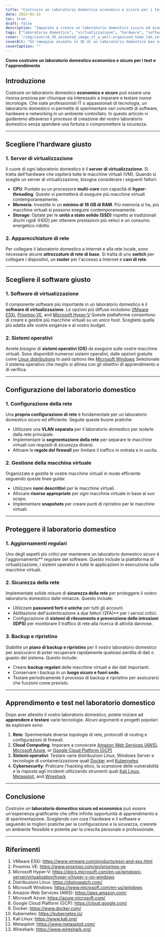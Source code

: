 ```yaml
---
title: "Costruire un laboratorio domestico economico e sicuro per i test e l'apprendimento IT"
date: 2023-03-25
toc: true
draft: false
description: "Imparate a creare un laboratorio domestico sicuro ed economico per fare esperienza pratica di IT, sperimentando concetti di software, hardware e networking."
tags: ["laboratorio domestico", "virtualizzazione", "hardware", "software", "rete", "sicurezza", "apprendimento", "test", "IT professional", "appassionato di tecnologia", "VMware", "Proxmox", "Hyper-V", "Linux", "Finestre", "configurazione di rete", "gestione delle macchine virtuali", "backup e ripristino", "cloud computing", "sicurezza informatica"]
cover: "/img/cover/A_3D_animated_image_of_a_well-organized_home_lab_setup.png"
coverAlt: "Un'immagine animata in 3D di un laboratorio domestico ben organizzato, comprendente un rack di server, apparecchiature di rete e vari schermi che visualizzano macchine virtuali, mappe di rete e funzioni di sicurezza, il tutto in un accogliente ambiente domestico."
coverCaption: ""
---
```


**Come costruire un laboratorio domestico economico e sicuro per i test e l'apprendimento**

## Introduzione

Costruire un laboratorio domestico **economico e sicuro** può essere una risorsa preziosa per chiunque sia interessato a imparare e testare nuove tecnologie. Che siate professionisti IT o appassionati di tecnologia, un laboratorio domestico vi permette di sperimentare vari concetti di software, hardware e networking in un ambiente controllato. In questo articolo vi guideremo attraverso il processo di creazione del vostro laboratorio domestico senza spendere una fortuna o compromettere la sicurezza.

______

## Scegliere l'hardware giusto

### 1. Server di virtualizzazione

Il cuore di ogni laboratorio domestico è il **server di virtualizzazione**. Si tratta dell'hardware che ospiterà tutte le macchine virtuali (VM). Quando si sceglie un server di virtualizzazione, bisogna considerare i seguenti fattori:

- **CPU**: Puntate su un processore **multi-core** con capacità di **hyper-threading**. Questo vi permetterà di eseguire più macchine virtuali contemporaneamente.
- **Memoria**: Investite in un **minimo di 16 GB di RAM**. Più memoria si ha, più macchine virtuali si possono eseguire contemporaneamente.
- **Storage**: Optate per le **unità a stato solido (SSD)** rispetto ai tradizionali dischi rigidi (HDD) per ottenere prestazioni più veloci e un consumo energetico ridotto.

### 2. Apparecchiature di rete

Per collegare il laboratorio domestico a Internet e alla rete locale, sono necessarie alcune **attrezzature di rete di base**. Si tratta di uno **switch** per collegare i dispositivi, un **router** per l'accesso a Internet e **cavi di rete**.

______

## Scegliere il software giusto

### 1. Software di virtualizzazione

Il componente software più importante in un laboratorio domestico è il **software di virtualizzazione**. Le opzioni più diffuse includono [VMware ESXi](https://www.vmware.com/products/esxi-and-esx.html), [Proxmox VE](https://www.proxmox.com/en/proxmox-ve), and [Microsoft Hyper-V](https://docs.microsoft.com/en-us/windows-server/virtualization/hyper-v/hyper-v-on-windows) Queste piattaforme consentono di creare e gestire più macchine virtuali su un unico host. Scegliete quella più adatta alle vostre esigenze e al vostro budget.

### 2. Sistemi operativi

Avrete bisogno di **sistemi operativi (OS)** da eseguire sulle vostre macchine virtuali. Sono disponibili numerosi sistemi operativi, dalle opzioni gratuite come [Linux distributions](https://distrowatch.com/) to paid options like [Microsoft Windows](https://www.microsoft.com/en-us/windows) Selezionate il sistema operativo che meglio si allinea con gli obiettivi di apprendimento e di verifica.

______

## Configurazione del laboratorio domestico

### 1. Configurazione della rete

Una **propria configurazione di rete** è fondamentale per un laboratorio domestico sicuro ed efficiente. Seguite queste buone pratiche:

- Utilizzare una **VLAN separata** per il laboratorio domestico per isolarlo dalla rete principale.
- Implementare la **segmentazione della rete** per separare le macchine virtuali con requisiti di sicurezza diversi.
- Attivare le **regole del firewall** per limitare il traffico in entrata e in uscita.

### 2. Gestione della macchina virtuale

Organizzate e gestite le vostre macchine virtuali in modo efficiente seguendo queste linee guida:

- Utilizzare **nomi descrittivi** per le macchine virtuali.
- Allocare **risorse appropriate** per ogni macchina virtuale in base al suo scopo.
- Implementare **snapshots** per creare punti di ripristino per le macchine virtuali.

______

## Proteggere il laboratorio domestico

### 1. Aggiornamenti regolari

Uno degli aspetti più critici per mantenere un laboratorio domestico sicuro è l'aggiornamento** regolare del software. Questo include la piattaforma di virtualizzazione, i sistemi operativi e tutte le applicazioni in esecuzione sulle macchine virtuali.

### 2. Sicurezza della rete

Implementate solide misure di **sicurezza della rete** per proteggere il vostro laboratorio domestico dalle minacce. Questo include:

- Utilizzare **password forti e uniche** per tutti gli account.
- Abilitazione dell'autenticazione a due fattori (2FA)** per i servizi critici.
- Configurazione di **sistemi di rilevamento e prevenzione delle intrusioni (IDPS)** per monitorare il traffico di rete alla ricerca di attività dannose.

### 3. Backup e ripristino

Stabilite un **piano di backup e ripristino** per il vostro laboratorio domestico per assicurarvi di poter recuperare rapidamente qualsiasi perdita di dati o guasto del sistema. Questo include:

- Creare **backup regolari** delle macchine virtuali e dei dati importanti.
- Conservare i backup in un **luogo sicuro e fuori sede**.
- Testare periodicamente il processo di backup e ripristino per assicurarsi che funzioni come previsto.

______

## Apprendimento e test nel laboratorio domestico

Dopo aver allestito il vostro laboratorio domestico, potete iniziare ad **apprendere e testare** varie tecnologie. Alcuni argomenti e progetti popolari da esplorare sono:

1. **Rete**: Sperimentate diverse topologie di rete, protocolli di routing e configurazioni di firewall.
2. **Cloud Computing**: Imparare a conoscere [Amazon Web Services (AWS)](https://aws.amazon.com/), [Microsoft Azure](https://azure.microsoft.com/), or [Google Cloud Platform (GCP)](https://cloud.google.com/)
3. **Sistemi operativi**: Testare varie distribuzioni Linux, Windows Server e tecnologie di containerizzazione quali [Docker](https://www.docker.com/) and [Kubernetes](https://kubernetes.io/)
4. **Cybersecurity**: Praticare l'hacking etico, la scansione delle vulnerabilità e la risposta agli incidenti utilizzando strumenti quali [Kali Linux](https://www.kali.org/), [Metasploit](https://www.metasploit.com/), and [Wireshark](https://www.wireshark.org/)

______

## Conclusione

Costruire un **laboratorio domestico sicuro ed economico** può essere un'esperienza gratificante che offre infinite opportunità di apprendimento e di sperimentazione. Scegliendo con cura l'hardware e il software e seguendo le migliori pratiche per la configurazione e la sicurezza, creerete un ambiente flessibile e potente per la crescita personale e professionale.

______

## Riferimenti

1. VMware ESXi: <https://www.vmware.com/products/esxi-and-esx.html>
2. Proxmox VE: <https://www.proxmox.com/en/proxmox-ve>
3. Microsoft Hyper-V: <https://docs.microsoft.com/en-us/windows-server/virtualization/hyper-v/hyper-v-on-windows>
4. Distribuzioni Linux: <https://distrowatch.com/>
5. Microsoft Windows: <https://www.microsoft.com/en-us/windows>
6. Amazon Web Services (AWS): <https://aws.amazon.com/>
7. Microsoft Azure: <https://azure.microsoft.com/>
8. Google Cloud Platform (GCP): <https://cloud.google.com/>
9. Docker: <https://www.docker.com/>
10. Kubernetes: <https://kubernetes.io/>
11. Kali Linux: <https://www.kali.org/>
12. Metasploit: <https://www.metasploit.com/>
13. Wireshark: <https://www.wireshark.org/>
